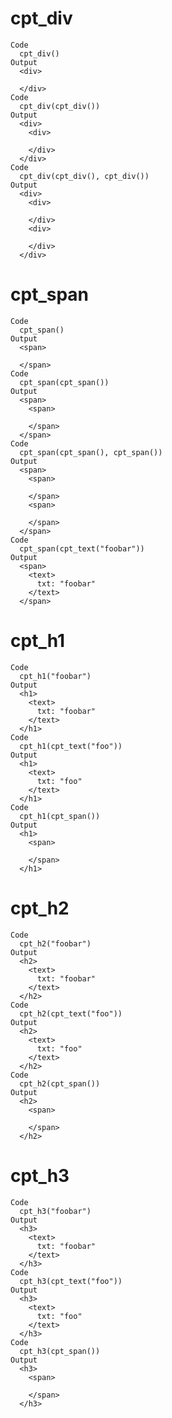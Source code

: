 # cpt_div

    Code
      cpt_div()
    Output
      <div>
        
      </div>
    Code
      cpt_div(cpt_div())
    Output
      <div>
        <div>
          
        </div>
      </div>
    Code
      cpt_div(cpt_div(), cpt_div())
    Output
      <div>
        <div>
          
        </div>
        <div>
          
        </div>
      </div>

# cpt_span

    Code
      cpt_span()
    Output
      <span>
        
      </span>
    Code
      cpt_span(cpt_span())
    Output
      <span>
        <span>
          
        </span>
      </span>
    Code
      cpt_span(cpt_span(), cpt_span())
    Output
      <span>
        <span>
          
        </span>
        <span>
          
        </span>
      </span>
    Code
      cpt_span(cpt_text("foobar"))
    Output
      <span>
        <text>
          txt: "foobar"
        </text>
      </span>

# cpt_h1

    Code
      cpt_h1("foobar")
    Output
      <h1>
        <text>
          txt: "foobar"
        </text>
      </h1>
    Code
      cpt_h1(cpt_text("foo"))
    Output
      <h1>
        <text>
          txt: "foo"
        </text>
      </h1>
    Code
      cpt_h1(cpt_span())
    Output
      <h1>
        <span>
          
        </span>
      </h1>

# cpt_h2

    Code
      cpt_h2("foobar")
    Output
      <h2>
        <text>
          txt: "foobar"
        </text>
      </h2>
    Code
      cpt_h2(cpt_text("foo"))
    Output
      <h2>
        <text>
          txt: "foo"
        </text>
      </h2>
    Code
      cpt_h2(cpt_span())
    Output
      <h2>
        <span>
          
        </span>
      </h2>

# cpt_h3

    Code
      cpt_h3("foobar")
    Output
      <h3>
        <text>
          txt: "foobar"
        </text>
      </h3>
    Code
      cpt_h3(cpt_text("foo"))
    Output
      <h3>
        <text>
          txt: "foo"
        </text>
      </h3>
    Code
      cpt_h3(cpt_span())
    Output
      <h3>
        <span>
          
        </span>
      </h3>

